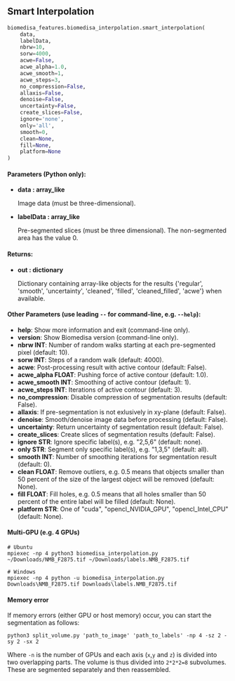 ## Smart Interpolation
```python
biomedisa_features.biomedisa_interpolation.smart_interpolation(
    data,
    labelData,
    nbrw=10,
    sorw=4000,
    acwe=False,
    acwe_alpha=1.0,
    acwe_smooth=1,
    acwe_steps=3,
    no_compression=False,
    allaxis=False,
    denoise=False,
    uncertainty=False,
    create_slices=False,
    ignore='none',
    only='all',
    smooth=0,
    clean=None,
    fill=None,
    platform=None
)
```
#### Parameters (Python only):
+ **data : array_like**

    Image data (must be three-dimensional).

+ **labelData : array_like**

    Pre-segmented slices (must be three dimensional). The non-segmented area has the value 0.

#### Returns:
+ **out : dictionary**

    Dictionary containing array-like objects for the results {'regular', 'smooth', 'uncertainty', 'cleaned', 'filled', 'cleaned_filled', 'acwe'} when available.

#### Other Parameters (use leading `--` for command-line, e.g. `--help`):

+ **help**: Show more information and exit (command-line only).
+ **version**: Show Biomedisa version (command-line only).
+ **nbrw INT**: Number of random walks starting at each pre-segmented pixel (default: 10).
+ **sorw INT**: Steps of a random walk (default: 4000).
+ **acwe**: Post-processing result with active contour (default: False).
+ **acwe_alpha FLOAT**: Pushing force of active contour (default: 1.0).
+ **acwe_smooth INT**: Smoothing of active contour (default: 1).
+ **acwe_steps INT**: Iterations of active contour (default: 3).
+ **no_compression**: Disable compression of segmentation results (default: False).
+ **allaxis**: If pre-segmentation is not exlusively in xy-plane (default: False).
+ **denoise**: Smooth/denoise image data before processing (default: False).
+ **uncertainty**: Return uncertainty of segmentation result (default: False).
+ **create_slices**: Create slices of segmentation results (default: False).
+ **ignore STR**: Ignore specific label(s), e.g. "2,5,6" (default: none).
+ **only STR**: Segment only specific label(s), e.g. "1,3,5" (default: all).
+ **smooth INT**: Number of smoothing iterations for segmentation result (default: 0).
+ **clean FLOAT**: Remove outliers, e.g. 0.5 means that objects smaller than 50 percent of the size of the largest object will be removed (default: None).
+ **fill FLOAT**: Fill holes, e.g. 0.5 means that all holes smaller than 50 percent of the entire label will be filled (default: None).
+ **platform STR**: One of "cuda", "opencl_NVIDIA_GPU", "opencl_Intel_CPU" (default: None).

#### Multi-GPU (e.g. 4 GPUs)
```
# Ubuntu
mpiexec -np 4 python3 biomedisa_interpolation.py ~/Downloads/NMB_F2875.tif ~/Downloads/labels.NMB_F2875.tif

# Windows
mpiexec -np 4 python -u biomedisa_interpolation.py Downloads\NMB_F2875.tif Downloads\labels.NMB_F2875.tif
```

#### Memory error
If memory errors (either GPU or host memory) occur, you can start the segmentation as follows:
```
python3 split_volume.py 'path_to_image' 'path_to_labels' -np 4 -sz 2 -sy 2 -sx 2
```
Where `-n` is the number of GPUs and each axis (`x`,`y` and `z`) is divided into two overlapping parts. The volume is thus divided into `2*2*2=8` subvolumes. These are segmented separately and then reassembled.
